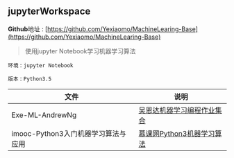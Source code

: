 ## jupyterWorkspace

**Github**地址 : [https://github.com/Yexiaomo/MachineLearing-Base](https://github.com/Yexiaomo/MachineLearing-Base)

> 使用jupyter Notebook学习机器学习算法

`环境` : `jupyter Notebook`

`版本` : `Python3.5`


|文件|说明|
|-|-|
|Exe-ML-AndrewNg|[吴恩达机器学习编程作业集合](https://www.coursera.org/learn/machine-learning)|
|imooc-Python3入门机器学习算法与应用|[慕课网Python3机器学习算法](https://coding.imooc.com/class/169.html)|
